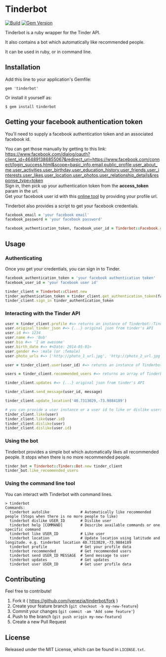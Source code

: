 # Tinderbot

[![Build](https://travis-ci.org/jvenezia/tinderbot.svg?branch=master)](https://travis-ci.org/jvenezia/tinderbot)
[![Gem Version](https://badge.fury.io/rb/tinderbot.svg)](http://badge.fury.io/rb/tinderbot)

Tinderbot is a ruby wrapper for the Tinder API.

It also contains a bot which automatically like recommended people.

It can be used in ruby, or in command line.

## Installation

Add this line to your application's Gemfile:

    gem 'tinderbot'

Or install it yourself as:

    $ gem install tinderbot


## Getting your facebook authentication token

You'll need to supply a facebook authentication token and an associated facebook id.

You can get those manually by getting to this link:  
https://www.facebook.com/dialog/oauth?client_id=464891386855067&redirect_uri=https://www.facebook.com/connect/login_success.html&scope=basic_info,email,public_profile,user_about_me,user_activities,user_birthday,user_education_history,user_friends,user_interests,user_likes,user_location,user_photos,user_relationship_details&response_type=token  
Sign in, then pick up your authentication token from the **access_token** param in the url.  
Get your facebook user id with this [online tool](http://findmyfacebookid.com/) by providing your profile url.

Tinderbot also provides a script to get your facebook credentials.
```ruby
facebook_email = 'your facebook email'
facebook_password = 'your facebook password'

facebook_authentication_token, facebook_user_id = Tinderbot::Facebook.get_credentials(facebook_email, facebook_password)
```

## Usage
### Authenticating

Once you get your credentials, you can sign in to Tinder.
```ruby
facebook_authentication_token = 'your facebook authentication token'
facebook_user_id = 'your facebook user id'

tinder_client = Tinderbot::Client.new
tinder_authentication_token = tinder_client.get_authentication_token(facebook_authentication_token, facebook_user_id)
tinder_client.sign_in tinder_authentication_token
```

### Interacting with the Tinder API
```ruby
user = tinder_client.profile #=> returns an instance of Tinderbot::Tinder::Models::User
user.original_tinder_json #=> {...} original json from tinder's API
user.id #=> 1234
user.name #=> 'Bob'
user.bio #=> 'I am awesome'
user.birth_date #=> #<Date: 2014-05-01> 
user.gender #=> :male (or :female)
user.photo_urls #=> ['http://photo_1_url.jpg', 'http://photo_2_url.jpg']

user = tinder_client.user(user_id) #=> returns an instance of Tinderbot::Model::User

users = tinder_client.recommended_users #=> returns an array of Tinderbot::Model::User instances

tinder_client.updates #=> {...} original json from tinder's API

tinder_client.send_message(user_id, message)

tinder_client.update_location('40.7313029,-73.9884189')

# you can provide a user instance or a user id to like or dislike users
tinder_client.like(user)
tinder_client.like(user.id)
tinder_client.dislike(user)
tinder_client.dislike(user.id)
```

### Using the bot
Tinderbot provides a simple bot which automatically likes all recommended people. It stops when there is no more recommended people.
```ruby
tinder_bot = Tinderbot::Tinder::Bot.new tinder_client
tinder_bot.like_recommended_users
```

### Using the command line tool
You can interact with Tinderbot with command lines.
```
> tinderbot
Commands:
  tinderbot autolike              # Automatically like recommended people (Stops when there is no more people to like)
  tinderbot dislike USER_ID       # Dislike user
  tinderbot help [COMMAND]        # Describe available commands or one specific command
  tinderbot like USER_ID          # Like user
  tinderbot location              # Update location using latitude and longitude. e.g. tinderbot location 40.7313029,-73.9884189
  tinderbot profile               # Get your profile data
  tinderbot recommended           # Get recommended users
  tinderbot send USER_ID MESSAGE  # Send message to user
  tinderbot updates               # Get updates
  tinderbot user USER_ID          # Get user profile data
```

## Contributing
Feel free to contribute!

1. Fork it ( https://github.com/jvenezia/tinderbot/fork )
2. Create your feature branch (`git checkout -b my-new-feature`)
3. Commit your changes (`git commit -am 'Add some feature'`)
4. Push to the branch (`git push origin my-new-feature`)
5. Create a new Pull Request

## License
Released under the MIT License, which can be found in `LICENSE.txt`.